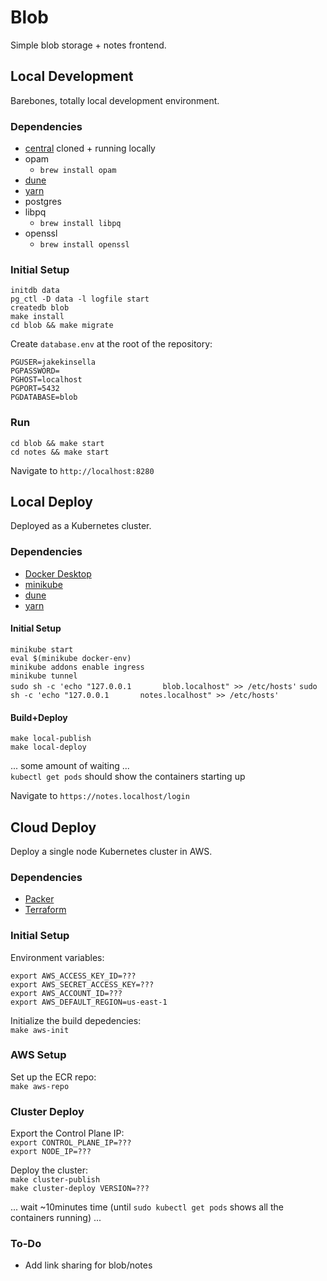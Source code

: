 # Blob

Simple blob storage + notes frontend.

## Local Development

Barebones, totally local development environment.  

### Dependencies
 - [central](https://github.com/TheLocust3/central) cloned + running locally
 - opam
   - `brew install opam`
 - [dune](https://dune.build)
 - [yarn](https://yarnpkg.com)
 - postgres
 - libpq
   - `brew install libpq`
 - openssl
   - `brew install openssl`

### Initial Setup
`initdb data`  
`pg_ctl -D data -l logfile start`  
`createdb blob`  
`make install`  
`cd blob && make migrate`  
  
Create `database.env` at the root of the repository:
```
PGUSER=jakekinsella
PGPASSWORD=
PGHOST=localhost
PGPORT=5432
PGDATABASE=blob
```

### Run
`cd blob && make start`  
`cd notes && make start`
  
Navigate to `http://localhost:8280`  

## Local Deploy
Deployed as a Kubernetes cluster.  

### Dependencies
 - [Docker Desktop](https://www.docker.com/products/docker-desktop/)
 - [minikube](https://minikube.sigs.k8s.io/docs/)
 - [dune](https://dune.build)
 - [yarn](https://yarnpkg.com)

#### Initial Setup

`minikube start`  
`eval $(minikube docker-env)`  
`minikube addons enable ingress`  
`minikube tunnel`  
`sudo sh -c 'echo "127.0.0.1       blob.localhost" >> /etc/hosts'`
`sudo sh -c 'echo "127.0.0.1       notes.localhost" >> /etc/hosts'`
  

#### Build+Deploy
`make local-publish`  
`make local-deploy`  

... some amount of waiting ...  
`kubectl get pods` should show the containers starting up  
  
Navigate to `https://notes.localhost/login`  

## Cloud Deploy
Deploy a single node Kubernetes cluster in AWS.  

### Dependencies
 - [Packer](http://packer.io)
 - [Terraform](https://www.terraform.io)

### Initial Setup
  
Environment variables:
```
export AWS_ACCESS_KEY_ID=???
export AWS_SECRET_ACCESS_KEY=???
export AWS_ACCOUNT_ID=???
export AWS_DEFAULT_REGION=us-east-1
```
  
Initialize the build depedencies:  
`make aws-init`

### AWS Setup
Set up the ECR repo:  
`make aws-repo`

### Cluster Deploy

Export the Control Plane IP:  
`export CONTROL_PLANE_IP=???`  
`export NODE_IP=???`  

Deploy the cluster:  
`make cluster-publish`  
`make cluster-deploy VERSION=???`  

... wait \~10minutes time (until `sudo kubectl get pods` shows all the containers running) ...  

### To-Do
 - Add link sharing for blob/notes